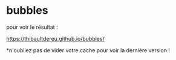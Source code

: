 # bubbles

pour voir le résultat :

https://thibaultdereu.github.io/bubbles/

*n'oubliez pas de vider votre cache pour voir la dernière version !
